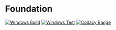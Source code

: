 # Foundation

[![Windows Build](https://github.com/TrashCoder94/Foundation/actions/workflows/windows-build.yml/badge.svg)](https://github.com/TrashCoder94/Foundation/actions/workflows/windows-build.yml) 
[![Windows Test](https://github.com/TrashCoder94/Foundation/actions/workflows/windows-test.yml/badge.svg)](https://github.com/TrashCoder94/Foundation/actions/workflows/windows-test.yml)
[![Codacy Badge](https://app.codacy.com/project/badge/Grade/f477ef1e5be04e2da2367a104066ec87)](https://www.codacy.com/gh/TrashCoder94/Foundation/dashboard?utm_source=github.com&amp;utm_medium=referral&amp;utm_content=TrashCoder94/Foundation&amp;utm_campaign=Badge_Grade)